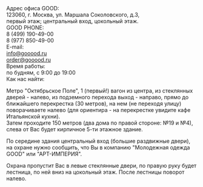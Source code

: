 <div class="contacts-block__list">
  <div class="contacts-list">
    <div class="contacts-list__item contacts-list__item--address">
      <div class="contacts-list__title">Адрес офиса GOOD:</div>
      <div class="contacts-list__text">
        123060, г. Москва, ул. Маршала Соколовского, д.3,<br>
        первый этаж; центральный вход, цокольный этаж.
      </div>
    </div>
    <div class="contacts-list__item contacts-list__item--phone">
      <div class="contacts-list__title">GOOD PHONE:
      </div>
      <div class="contacts-list__text">
        8 (499) 190-49-00<br>
        8 (977) 850-49-00
      </div>
    </div>
    <div class="contacts-list__item contacts-list__item--mail">
      <div class="contacts-list__title">E-mail:
      </div>
      <div class="contacts-list__text">
        <a href="mailto:info@gooood.ru">info@gooood.ru</a><br>
        <a href="mailto:order@gooood.ru">order@gooood.ru</a>
      </div>
    </div>
    <div class="contacts-list__item contacts-list__item--timetable">
      <div class="contacts-list__title">Время работы:</div>
      <div class="contacts-list__text">по будням, с 9:00 до 19:00</div>
    </div>
  </div>
</div>
<div class="contacts-block__how-find">
  <div class="how-find">
    <div class="how-find__title">Как нас найти:</div>
    <div class="how-find__text">
      <p>Метро "Октябрьское Поле", 1 (первый!) вагон из центра, из стеклянных дверей - налево, из подземного перехода
        выход - направо, прямо до ближайшего перекрестка (30 метров), на нем (не переходя улицу) поворачиваете налево
        (для ориентира - на перекрестке увидите кафе Итальянской кухни).<br>
        Затем проходите 150 метров (два дома по правой стороне: №19 и №4), слева от Вас будет кирпичное 5-ти этажное
        здание.</p>
      <p>По середине здания центральный вход (большие раздвижные двери), на охране нужно сообщить, что Вы в компанию
        "Молодежная одежда GOOD" или "АРТ-ИМПЕРИЯ".</p>
      <p>Охрана пропустит Вас в левые стеклянные двери, по правую руку будет лестница, по ней вниз на цокольный этаж.
        После лестницы поворот налево.</p>
    </div>
  </div>
</div>

